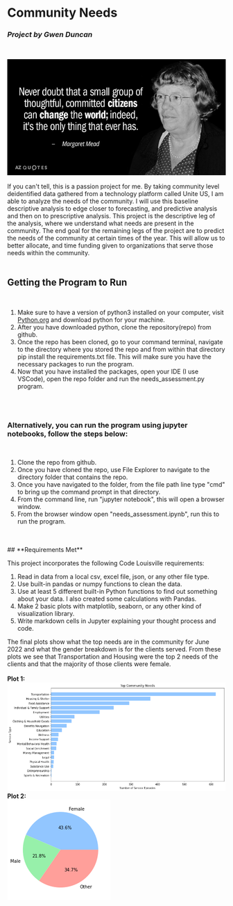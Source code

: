 
# **Community Needs**

### *Project by Gwen Duncan*
<br/>

![Margaret Mead Quote](quote.png)
<br/>

If you can't tell, this is a passion project for me. By taking community level deidentified data gathered from a technology platform called Unite US, I am able to analyze the needs of the community. I will use this baseline descriptive analysis to edge closer to forecasting, and predictive analysis and then on to prescriptive analysis. This project is the descriptive leg of the analysis, where we understand what needs are present in the community. The end goal for the remaining legs of the project are to predict the needs of the community at certain times of the year. This will allow us to better allocate, and time funding given to organizations that serve those needs within the community.  
<br/>

## **Getting the Program to Run**
<br/>

1. Make sure to have a version of python3 installed on your computer, visit [Python.org](https://www.python.org/downloads/) and download python for your machine.
2. After you have downloaded python, clone the repository(repo) from github.
2. Once the repo has been cloned, go to your command terminal, navigate to the directory where you stored the repo and from within that directory pip install the requirements.txt file. This will make sure you have the necessary packages to run the program.
4. Now that you have installed the packages, open your IDE (I use VSCode), open the repo folder and run the needs_assessment.py program.
<br/>
<br/>

### Alternatively, you can run the program using **jupyter notebooks**, follow the steps below:
<br/>

1. Clone the repo from github.
2. Once you have cloned the repo, use File Explorer to navigate to the directory folder that contains the repo.
3. Once you have navigated to the folder, from the file path line type "cmd" to bring up the command prompt in that directory.
4. From the command line, run "jupyter notebook", this will open a browser window.
5. From the browser window open "needs_assessment.ipynb", run this to run the program.
<br/>
<br/>
## **Requirements Met**
<br/>

This project incorporates the following Code Louisville requirements:
1. Read in data from a local csv, excel file, json, or any other file type.
2. Use built-in pandas or numpy functions to clean the data.
3. Use at least 5 different built-in Python functions to find out something about your data. I also created some calculations with Pandas.
4. Make 2 basic plots with matplotlib, seaborn, or any other kind of visualization library.
5. Write markdown cells in Jupyter explaining your thought process and code.

The final plots show what the top needs are in the community for June 2022 and what the gender breakdown is for the clients served. From these plots we see that Transportation and Housing were the top 2 needs of the clients and that the majority of those clients were female.
<br/>
<br/>
**Plot 1:**
<br/>
![Top Needs](top_needs.png)
<br/>
**Plot 2:**
<br/>
![Genders](genders.png)
